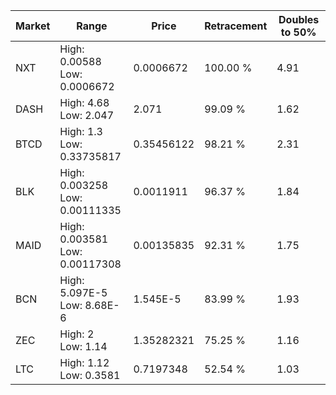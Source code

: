 | Market | Range | Price| Retracement | Doubles to 50% |
| --- | --- | --- | --- | --- |
| NXT | High: 0.00588<br />Low: 0.0006672 | 0.0006672 | 100.00 % | 4.91 |
| DASH | High: 4.68<br />Low: 2.047 | 2.071 | 99.09 % | 1.62 |
| BTCD | High: 1.3<br />Low: 0.33735817 | 0.35456122 | 98.21 % | 2.31 |
| BLK | High: 0.003258<br />Low: 0.00111335 | 0.0011911 | 96.37 % | 1.84 |
| MAID | High: 0.003581<br />Low: 0.00117308 | 0.00135835 | 92.31 % | 1.75 |
| BCN | High: 5.097E-5<br />Low: 8.68E-6 | 1.545E-5 | 83.99 % | 1.93 |
| ZEC | High: 2<br />Low: 1.14 | 1.35282321 | 75.25 % | 1.16 |
| LTC | High: 1.12<br />Low: 0.3581 | 0.7197348 | 52.54 % | 1.03 |
